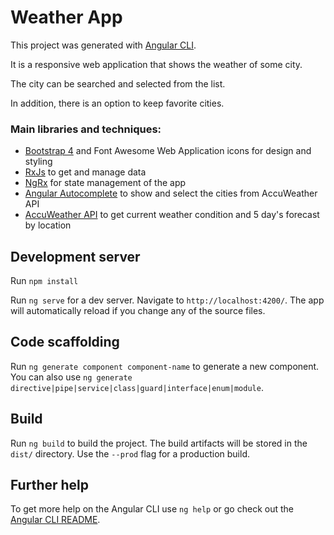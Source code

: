 # Weather App

This project was generated with [Angular CLI](https://github.com/angular/angular-cli).

It is a responsive web application that shows the weather of some city.

The city can be searched and selected from the list.

In addition, there is an option to keep favorite cities.



### Main libraries and techniques:

- [Bootstrap 4](https://getbootstrap.com/docs/4.4/getting-started/introduction/) and Font Awesome Web Application icons for design and styling
- [RxJs](https://angular.io/guide/rx-library) to get and manage data
- [NgRx](https://ngrx.io/) for state management of the app
- [Angular Autocomplete](https://www.npmjs.com/package/angular-ng-autocomplete) to show and select the cities from AccuWeather API 
- [AccuWeather API](https://developer.accuweather.com/) to get current weather condition and 5 day's forecast by location


## Development server

Run `npm install`

Run `ng serve` for a dev server. Navigate to `http://localhost:4200/`. The app will automatically reload if you change any of the source files.

## Code scaffolding

Run `ng generate component component-name` to generate a new component. You can also use `ng generate directive|pipe|service|class|guard|interface|enum|module`.

## Build

Run `ng build` to build the project. The build artifacts will be stored in the `dist/` directory. Use the `--prod` flag for a production build.

## Further help

To get more help on the Angular CLI use `ng help` or go check out the [Angular CLI README](https://github.com/angular/angular-cli/blob/master/README.md).
